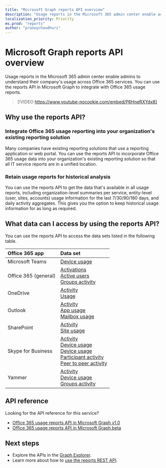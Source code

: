 ```yaml
---
title: "Microsoft Graph reports API overview"
description: "Usage reports in the Microsoft 365 admin center enable admins to understand their company's usage across Office 365 services. You can use the reports API in Microsoft Graph to integrate with Office 365 usage reports."
localization_priority: Priority
ms.prod: "reports"
author: "pranoychaudhuri"
---
```


# Microsoft Graph reports API overview

Usage reports in the Microsoft 365 admin center enable admins to understand their company's usage across Office 365 services. You can use the reports API in Microsoft Graph to integrate with Office 365 usage reports.

> [!VIDEO https://www.youtube-nocookie.com/embed/P6HneRXYdx8]

## Why use the reports API?

### Integrate Office 365 usage reporting into your organization's existing reporting solution
Many companies have existing reporting solutions that use a reporting application or web portal. You can use the reports API to incorporate Office 365 usage data into your organization's existing reporting solution so that all IT service reports are in a unified location.  

### Retain usage reports for historical analysis
You can use the reports API to get the data that's available in all usage reports, including organization-level summaries per service, entity-level (user, sites, accounts) usage information for the last 7/30/90/180 days, and daily activity aggregates. This gives you the option to keep historical usage information for as long as required.

## What data can I access by using the reports API?

You can use the reports API to access the data sets listed in the following table.

|Office 365 app|Data set|
|:--------|:--------|
|Microsoft Teams|[Device usage](/graph/api/resources/microsoft-teams-device-usage-reports?view=graph-rest-1.0)<br/>|[User activity](/graph/api/resources/microsoft-teams-user-activity-reports?view=graph-rest-1.0)|
|Office 365 (general) |[Activations](/graph/api/resources/office-365-activations-reports?view=graph-rest-1.0)<br/>[Active users](/graph/api/resources/office-365-active-users-reports?view=graph-rest-1.0)<br/>[Groups activity](/graph/api/resources/office-365-groups-activity-reports?view=graph-rest-1.0)|
|OneDrive |[Activity](/graph/api/resources/onedrive-activity-reports?view=graph-rest-1.0)<br/>[Usage](/graph/api/resources/onedrive-usage-reports?view=graph-rest-1.0)|
|Outlook|[Activity](/graph/api/resources/email-activity-reports?view=graph-rest-1.0)<br/>[App usage](/graph/api/resources/email-app-usage-reports?view=graph-rest-1.0)<br/>[Mailbox usage](/graph/api/resources/mailbox-usage-reports?view=graph-rest-1.0)|
|SharePoint |[Activity](/graph/api/resources/sharepoint-activity-reports?view=graph-rest-1.0)<br/>[Site usage](/graph/api/resources/sharepoint-site-usage-reports?view=graph-rest-1.0)|
|Skype for Business |[Activity](/graph/api/resources/skype-for-business-activity-reports?view=graph-rest-1.0)<br/>[Device usage](/graph/api/resources/skype-for-business-device-usage-reports?view=graph-rest-1.0)<br/>[Device usage](/graph/api/resources/skype-for-business-device-usage-reports?view=graph-rest-1.0)<br/>[Participant activity](/graph/api/resources/skype-for-business-participant-activity-reports?view=graph-rest-1.0)<br/>[Peer to peer activity](/graph/api/resources/skype-for-business-peer-to-peer-activity?view=graph-rest-1.0)|
|Yammer |[Activity](/graph/api/resources/yammer-activity-reports?view=graph-rest-1.0)<br/>[Device usage](/graph/api/resources/yammer-device-usage-reports?view=graph-rest-1.0)<br/>[Groups activity](/graph/api/resources/yammer-groups-activity-reports?view=graph-rest-1.0)|

## API reference
Looking for the API reference for this service?

- [Office 365 usage reports API in Microsoft Graph v1.0](/graph/api/resources/report?view=graph-rest-1.0)
- [Office 365 usage reports API in Microsoft Graph beta](/graph/api/resources/report?view=graph-rest-beta)

## Next steps

* Explore the APIs in the [Graph Explorer](https://developer.microsoft.com/graph/graph-explorer).
* Learn more about how to [use the reports REST API](/graph/api/resources/report?view=graph-rest-1.0).
